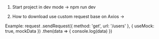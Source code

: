 

1. Start project in dev mode -> npm run dev

2. How to download use custom request base on Axios -> 

Example:
    request
    .sendRequest({ method: 'get', url: '/users' }, { useMock: true, mockData })
 	  .then(data => {
		console.log(data)
 	})
